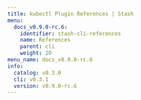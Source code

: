 ```yaml
---
title: kubectl Plugin References | Stash
menu:
  docs_v0.9.0-rc.6:
    identifier: stash-cli-references
    name: References
    parent: cli
    weight: 20
menu_name: docs_v0.9.0-rc.6
info:
  catalog: v0.3.0
  cli: v0.3.1
  version: v0.9.0-rc.6
---
```


